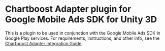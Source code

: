 # Chartboost Adapter plugin for Google Mobile Ads SDK for Unity 3D

This is a plugin to be used in conjunction with the Google Mobile Ads SDK in
Google Play services. For requirements, instructions, and other info, see the
[Chartboost Adapter Integration Guide](https://developers.google.com/admob/unity/mediation/chartboost).
